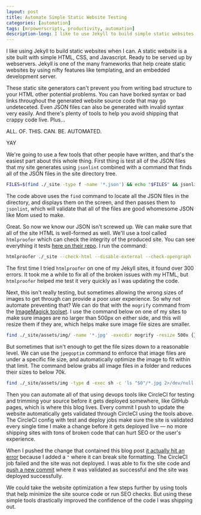 ```yaml
---
layout: post
title: Automate Simple Static Website Testing
categories: [automation]
tags: [mrpowerscripts, productivity, automation]
description-long: I like to use Jekyll to build simple static websites where I can. A static website is a site built with simple HTML, CSS, and Javascript. Ready to be served up by any webserver. Jekyll is one of the many frameworks that help create static websites using nifty features like templates, logic, and an embedded development server.
---
```


I like using Jekyll to build static websites when I can. A static website is a site built with simple HTML, CSS, and Javascript. Ready to be served up by webservers. Jekyll is one of the many frameworks that help create static websites by using nifty features like templating, and an embedded development server.

These static site generators can't prevent you from writing bad structure to your HTML other potential problems. You can have borked syntax or bad links throughout the generated website source code that may go undeteceted. Even JSON files can also be generated with invalid syntax very easily. And there's plenty of tools to help you avoid shipping that crappy code live. Plus...

ALL. OF. THIS. CAN. BE. AUTOMATED.

YAY

We're going to use a few tools that other people have written, and that's the easiest part about this whole thing. First thing is test all of the JSON files that my site generates using `jsonlint` combined with a command that finds all of the JSON files in the site directory tree.

```bash
FILES=$(find ./_site -type f -name '*.json') && echo "$FILES" && jsonlint $FILES
```

The code above uses the `find` command to locate all the JSON files in the directory, and displays them on the screen, and then passes them to `jsonlint`, which will validate that all of the files are good whomesome JSON like Mom used to make.

Great. So now we know our JSON isn't screwed up. We can make sure that all of the site HTML is well-formed as well. We'll use a tool called `htmlproofer` which can check the integrity of the produced site. You can see everything it tests [here on their repo](https://github.com/gjtorikian/html-proofer). I run the command:

```bash
htmlproofer ./_site --check-html --disable-external --check-opengraph --check-favicon
```

The first time I tried `htmlproofer` on one of my Jekyll sites, it found over 300 errors. It took me a while to fix all of the broken issues with my HTML, but `htmlproofer` helped me test it very quickly as I was updating the code.

Next, this isn't really testing, but sometimes allowing the wrong sizes of images to get through can provide a poor user experience. So why not automate preventing that? We can do that with the `mogrify` command from the [ImageMagick toolset](https://imagemagick.org/script/download.php). I use the command below on one of my sites to make sure images are no larger than 500px on either side, and this will resize them if they are, which helps make sure image file sizes are smaller.

```bash
find ./_site/assets/img/ -name '*.jpg' -execdir mogrify -resize 500x {} \;
```

But sometimes that isn't enough to get the file sizes down to a reasonable level. We can use the `jpegoptim` command to enforce that image files are under a specific file size, and automatically optimize the image to fit within that limit. The command below grabs all image files in a folder and reduces their sizes to below 70k.

```bash
find ./_site/assets/img -type d -exec sh -c 'ls "$0"/*.jpg 2>/dev/null && jpegoptim --size=70k --max=90 --all-progressive --strip-all -t "$0"/*.jpg' {} \;
```

Then you can automate all of that using devops tools like CircleCI for testing and trimming your source before it gets deployed somewhere, like GitHub pages, which is where this blog lives. Every commit I push to update the website automatically gets validated through CircleCI using the tools above. The CircleCI config with test and deploy jobs make sure the site is validated every single time I make a change before it gets deployed live — no more shipping sites with tons of broken code that can hurt SEO or the user's experience.

<script src="http://gist-it.appspot.com/http://github.com/MrPowerScripts/MrPowerScripts.com/blob/master/.circleci/config.yml"></script>

When I pushed the change that contained this blog post [it actually hit an error](https://circleci.com/gh/MrPowerScripts/MrPowerScripts.com/298) because I added a `"` where it can break site formatting. The CircleCI job failed and the site was not deployed. I was able to fix the site code and [push a new commit](https://circleci.com/workflow-run/852b83a1-84ec-425a-823b-c5032b288265) where it was validated as successful and the site was deployed successfully.

We could take the website optimization a few steps further by using tools that help minimize the site source code or run SEO checks. But using these simple tools drastically improved the confidence of the code I was shipping out.
